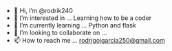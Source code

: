 - 👋 Hi, I’m @rodrik240
- 👀 I’m interested in ... Learning how to be a coder
- 🌱 I’m currently learning ... Python and flask
- 💞️ I’m looking to collaborate on ... 
- 📫 How to reach me ... rodrigojgarcia250@gmail.com 

<!---
rodrik240/rodrik240 is a ✨ special ✨ repository because its `README.md` (this file) appears on your GitHub profile.
You can click the Preview link to take a look at your changes.
--->
